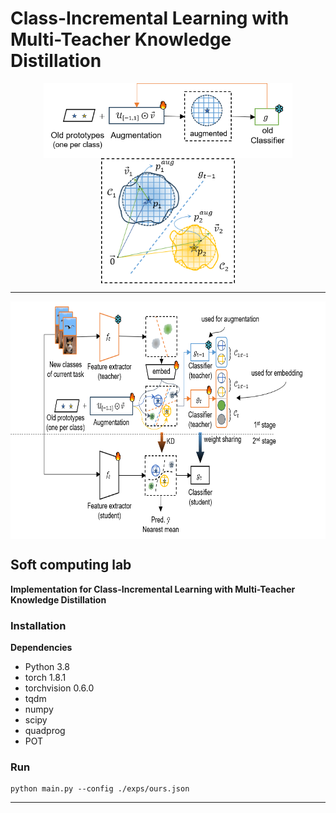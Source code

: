 # Class-Incremental Learning with Multi-Teacher Knowledge Distillation

<center>
<img src="./assets/fig1.png" alt="fig" height="120" style="vertical-align:middle">
<img src="./assets/fig2.png" alt="fig" height="200" style="vertical-align:middle">
</center>

---
<center>
<img src="./assets/fig3.png" alt="fig" height="380" style="vertical-align:middle">
</center>

**Soft computing lab**
---

<strong> Implementation for Class-Incremental Learning with Multi-Teacher Knowledge Distillation </strong>

### Installation
**Dependencies**
* Python 3.8
* torch 1.8.1
* torchvision 0.6.0
* tqdm
* numpy
* scipy
* quadprog
* POT


### Run
```
python main.py --config ./exps/ours.json
```
******
